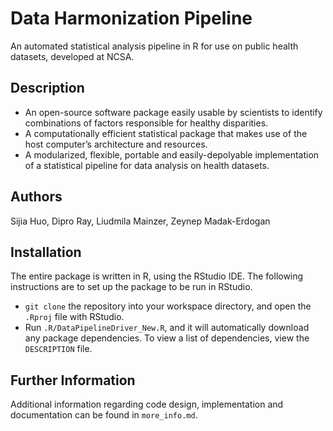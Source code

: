 # Data Harmonization Pipeline
An automated statistical analysis pipeline in R for use on public health datasets, developed at NCSA.

## Description
* An open-source software package easily usable by scientists to identify combinations of factors responsible for healthy disparities. 
* A computationally efficient statistical package that makes use of the host computer’s architecture and resources.
* A modularized, flexible, portable and easily-depolyable implementation of a statistical pipeline for data analysis on health datasets.

## Authors
Sijia Huo, Dipro Ray, Liudmila Mainzer, Zeynep Madak-Erdogan

## Installation
The entire package is written in R, using the RStudio IDE. The following instructions are to set up the package to be run in RStudio.

* ```git clone``` the repository into your workspace directory, and open the ```.Rproj``` file with RStudio.
* Run ```.R/DataPipelineDriver_New.R```, and it will automatically download any package dependencies. To view a list of dependencies, view the ```DESCRIPTION``` file.

## Further Information
Additional information regarding code design, implementation and documentation can be found in ```more_info.md```.
